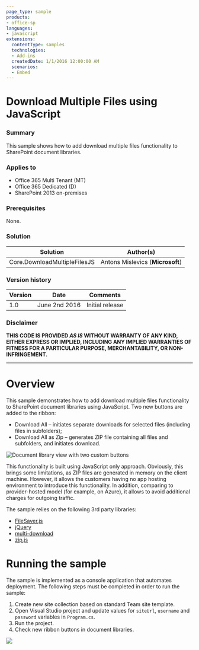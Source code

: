 ```yaml
---
page_type: sample
products:
- office-sp
languages:
- javascript
extensions:
  contentType: samples
  technologies:
  - Add-ins
  createdDate: 1/1/2016 12:00:00 AM
  scenarios:
  - Embed
---
```

# Download Multiple Files using JavaScript #

### Summary ###
This sample shows how to add download multiple files functionality to SharePoint document libraries.

### Applies to ###
-  Office 365 Multi Tenant (MT)
-  Office 365 Dedicated (D)
-  SharePoint 2013 on-premises

### Prerequisites ###
None.

### Solution ###
Solution | Author(s)
---------|----------
Core.DownloadMultipleFilesJS | Antons Mislevics (**Microsoft**)

### Version history ###
Version  | Date | Comments
---------| -----| --------
1.0  | June 2nd 2016 | Initial release

### Disclaimer ###
**THIS CODE IS PROVIDED *AS IS* WITHOUT WARRANTY OF ANY KIND, EITHER EXPRESS OR IMPLIED, INCLUDING ANY IMPLIED WARRANTIES OF FITNESS FOR A PARTICULAR PURPOSE, MERCHANTABILITY, OR NON-INFRINGEMENT.**


----------


# Overview #
This sample demonstrates how to add download multiple files functionality to SharePoint document libraries using JavaScript.
Two new buttons are added to the ribbon:

- Download All – initiates separate downloads for selected files (including files in subfolders);
- Download All as Zip – generates ZIP file containing all files and subfolders, and initiates download.

![Document library view with two custom buttons](http://i.imgur.com/xAYoQ6F.png)

This functionality is built using JavaScript only approach. Obviously, this brings some limitations, as ZIP files are generated in memory on the client machine. However, it allows the customers having no app hosting environment to introduce this functionality. In addition, comparing to provider-hosted model (for example, on Azure), it allows to avoid additional charges for outgoing traffic.

The sample relies on the following 3rd party libraries:

- [FileSaver.js](https://github.com/eligrey/FileSaver.js/)
- [jQuery](http://jquery.com/)
- [multi-download](https://github.com/sindresorhus/multi-download)
- [zip.js](http://gildas-lormeau.github.io/zip.js/)

# Running the sample #
The sample is implemented as a console application that automates deployment. The following steps must be completed in order to run the sample:

1. Create new site collection based on standard Team site template.
2. Open Visual Studio project and update values for `siteUrl`, `username` and `password` variables in `Program.cs`.
3. Run the project.
4. Check new ribbon buttons in document libraries.

<img src="https://telemetry.sharepointpnp.com/pnp/samples/Core.DownloadMultipleFilesJS" />